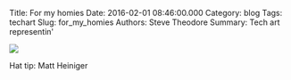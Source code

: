 Title: For my homies
Date: 2016-02-01 08:46:00.000
Category: blog
Tags: techart
Slug: for_my_homies
Authors: Steve Theodore
Summary: Tech art representin'

[![](http://3.bp.blogspot.com/-RZtbJhpL0Ds/Vq-LmkPaLjI/AAAAAAABNSk/i2R7KWtnOi4/s640/Slack%2Bfor%2BiOS%2BUpload.png.jpeg)](http://3.bp.blogspot.com/-RZtbJhpL0Ds/Vq-LmkPaLjI/AAAAAAABNSk/i2R7KWtnOi4/s1600/Slack%2Bfor%2BiOS%2BUpload.png.jpeg)

Hat tip: Matt Heiniger

